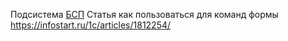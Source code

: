 Подсистема [БСП](БСП.md)
Статья как пользоваться для команд формы
https://infostart.ru/1c/articles/1812254/